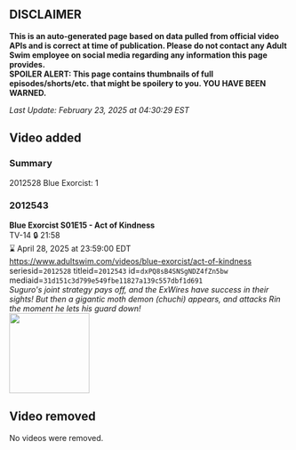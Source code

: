 ## DISCLAIMER
**This is an auto-generated page based on data pulled from official video APIs and is correct at time of publication. Please do not contact any Adult Swim employee on social media regarding any information this page provides.**  
**SPOILER ALERT: This page contains thumbnails of full episodes/shorts/etc. that might be spoilery to you. YOU HAVE BEEN WARNED.**  

_Last Update: February 23, 2025 at 04:30:29 EST_
## Video added
### Summary
2012528 Blue Exorcist: 1  
### 2012543
**Blue Exorcist S01E15 - Act of Kindness**  
TV-14 🔒 21:58  
⌛ April 28, 2025 at 23:59:00 EDT  
https://www.adultswim.com/videos/blue-exorcist/act-of-kindness  
seriesid=`2012528` titleid=`2012543` id=`dxPQ8sB4SNSgNDZ4fZn5bw` mediaid=`31d151c3d799e549fbe11827a139c557dbf1d691`  
_Suguro's joint strategy pays off, and the ExWires have success in their sights! But then a gigantic moth demon (chuchi) appears, and attacks Rin the moment he lets his guard down!_  
<a href="https://i.cdn.turner.com/adultswim/big/video/act-of-kindness/blueexorcist_cc_15_pt3-03.jpg"><img src="https://i.cdn.turner.com/adultswim/big/video/act-of-kindness/blueexorcist_cc_15_pt3-03.jpg" height="144px" /></a>
## Video removed
No videos were removed.  
